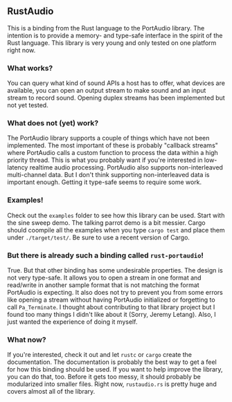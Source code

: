 ## RustAudio

This is a binding from the Rust language to the PortAudio library. The intention is to provide a memory- and type-safe interface in the spirit of the Rust language. This library is very young and only tested on one platform right now.

### What works?

You can query what kind of sound APIs a host has to offer, what devices are available, you can open an output stream to make sound and an input stream to record sound. Opening duplex streams has been implemented but not yet tested.

### What does not (yet) work?

The PortAudio library supports a couple of things which have not been implemented. The most important of these is probably "callback streams" where PortAudio calls a custom function to process the data within a high priority thread. This is what you probably want if you're interested in low-latency realtime audio processing. PortAudio also supports non-interleaved multi-channel data. But I don't think supporting non-interleaved data is important enough. Getting it type-safe seems to require some work.

### Examples!

Check out the `examples` folder to see how this library can be used. Start with the sine sweep demo. The talking parrot demo is a bit messier. Cargo should coompile all the examples when you type `cargo test` and place them under `./target/test/`. Be sure to use a recent version of Cargo.

### But there is already such a binding called `rust-portaudio`!

True. But that other binding has some undesirable properties. The design is not very type-safe. It allows you to open a stream in one format and read/write in another sample format that is not matching the format PortAudio is expecting. It also does not try to prevent you from some errors like opening a stream without having PortAudio initialized or forgetting to call `Pa_Terminate`. I thought about contributing to that library project but I found too many things I didn't like about it (Sorry, Jeremy Letang). Also, I just wanted the experience of doing it myself.

### What now?

If you're interested, check it out and let `rustc` or `cargo` create the documentation. The documentation is probably the best way to get a feel for how this binding should be used. If you want to help improve the library, you can do that, too. Before it gets too messy, it should probably be modularized into smaller files. Right now, `rustaudio.rs` is pretty huge and covers almost all of the library.

